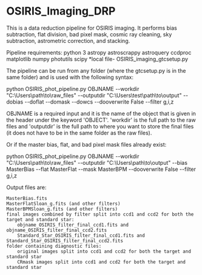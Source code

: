 # OSIRIS_Imaging_DRP
This is a data reduction pipeline for OSIRIS imaging. It performs bias subtraction, flat division, bad pixel mask, cosmic ray cleaning, sky subtraction, astrometric correction, and stacking.

Pipeline requirements:
    python 3
    astropy
    astroscrappy
    astroquery
    ccdproc
    matplotlib
    numpy
    photutils
    scipy
    *local file- OSIRIS_imaging_gtcsetup.py


The pipeline can be run from any folder (where the gtcsetup.py is in the same folder) and is used with the following syntax:

python OSIRIS_phot_pipeline.py OBJNAME --workdir  "C:\Users\path\to\raw_files" --outputdir "C:\Users\test\path\to\output" --dobias --doflat --domask  --dowcs --dooverwrite False --filter g,i,z

OBJNAME is a required input and it is the name of the object that is given in the header under the keyword 'OBJECT'.
'workdir' is the full path to the raw files and 'outputdir' is the full path to where you want to store the final files (it does not have to be in the same folder as the raw files).

Or if the master bias, flat, and bad pixel mask files already exist:

python OSIRIS_phot_pipeline.py OBJNAME --workdir "C:\Users\path\to\raw_files" --outputdir "C:\Users\path\to\output" --bias MasterBias --flat MasterFlat --mask MasterBPM --dooverwrite False --filter g,i,z


Output files are:

    MasterBias.fits
    MasterFlatSloan_g.fits (and other filters)
    MasterBPMSloan_g.fits (and other filters)
    final images combined by filter split into ccd1 and ccd2 for both the target and standard star:
        objname_OSIRIS_filter_final_ccd1.fits and objname_OSIRIS_filter_final_ccd2.fits
        Standard_Star_OSIRIS_filter_final_ccd1.fits and Standard_Star_OSIRIS_filter_final_ccd2.fits
    folder containing diagnostic files:
        original images split into ccd1 and ccd2 for both the target and standard star
        CRmask images split into ccd1 and ccd2 for both the target and standard star
